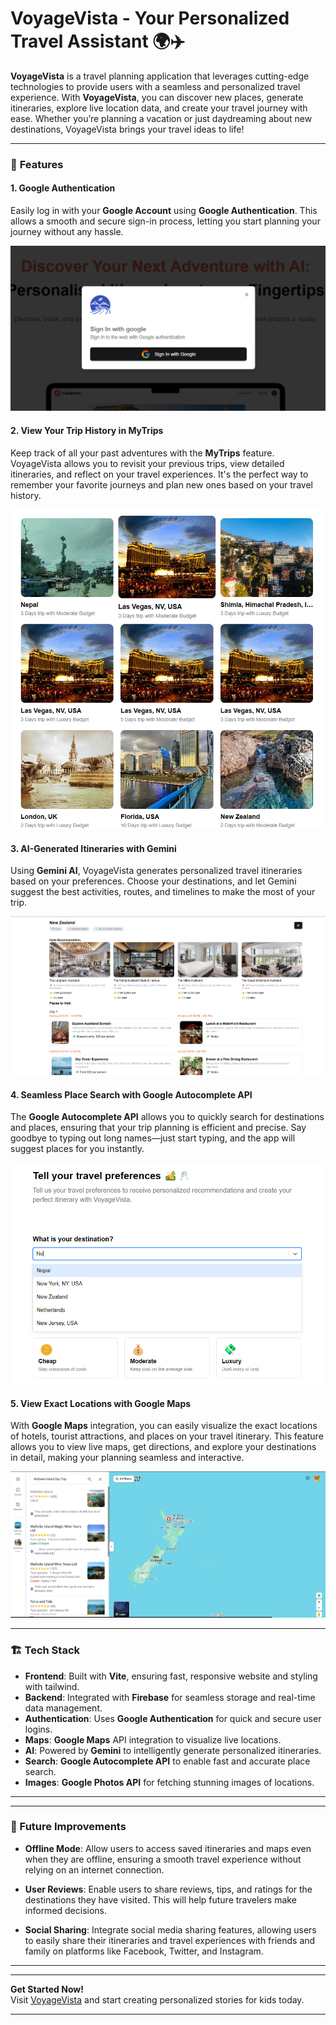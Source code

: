 
# VoyageVista - Your Personalized Travel Assistant 🌍✈️

**VoyageVista** is a travel planning application that leverages cutting-edge technologies to provide users with a seamless and personalized travel experience. With **VoyageVista**, you can discover new places, generate itineraries, explore live location data, and create your travel journey with ease. Whether you’re planning a vacation or just daydreaming about new destinations, VoyageVista brings your travel ideas to life!

---

### 🚀 **Features**

#### **1. Google Authentication**
Easily log in with your **Google Account** using **Google Authentication**. This allows a smooth and secure sign-in process, letting you start planning your journey without any hassle.

![Authentication Form](./images/Screenshot%202024-12-02%20193712.png)

#### **2. View Your Trip History in MyTrips**
Keep track of all your past adventures with the **MyTrips** feature. VoyageVista allows you to revisit your previous trips, view detailed itineraries, and reflect on your travel experiences. It's the perfect way to remember your favorite journeys and plan new ones based on your travel history.

![MyTrips](./images/Screenshot%202024-12-02%20202042.png)


#### **3. AI-Generated Itineraries with Gemini**
Using **Gemini AI**, VoyageVista generates personalized travel itineraries based on your preferences. Choose your destinations, and let Gemini suggest the best activities, routes, and timelines to make the most of your trip.

![Itinerary](./images/Screenshot%202024-12-02%20203608.png)

#### **4. Seamless Place Search with Google Autocomplete API**
The **Google Autocomplete API** allows you to quickly search for destinations and places, ensuring that your trip planning is efficient and precise. Say goodbye to typing out long names—just start typing, and the app will suggest places for you instantly.

![Places](./images/Screenshot%202024-12-02%20203653.png)

#### **5. View Exact Locations with Google Maps**
With **Google Maps** integration, you can easily visualize the exact locations of hotels, tourist attractions, and places on your travel itinerary. This feature allows you to view live maps, get directions, and explore your destinations in detail, making your planning seamless and interactive.

![Google Maps](./images/Screenshot%202024-12-02%20203627.png)


---

### 🏗️ **Tech Stack**

- **Frontend**: Built with **Vite**, ensuring fast, responsive website and styling with tailwind.
- **Backend**: Integrated with **Firebase** for seamless storage and real-time data management.
- **Authentication**: Uses **Google Authentication** for quick and secure user logins.
- **Maps**: **Google Maps** API integration to visualize live locations.
- **AI**: Powered by **Gemini** to intelligently generate personalized itineraries.
- **Search**: **Google Autocomplete API** to enable fast and accurate place search.
- **Images**: **Google Photos API** for fetching stunning images of locations.

---

---
### 🌟 Future Improvements

- **Offline Mode**: Allow users to access saved itineraries and maps even when they are offline, ensuring a smooth travel experience without relying on an internet connection.
  
- **User Reviews**: Enable users to share reviews, tips, and ratings for the destinations they have visited. This will help future travelers make informed decisions.
  
- **Social Sharing**: Integrate social media sharing features, allowing users to easily share their itineraries and travel experiences with friends and family on platforms like Facebook, Twitter, and Instagram.



---

---

**Get Started Now!**  
Visit [VoyageVista](https://voyage-vista-mocha.vercel.app/) and start creating personalized stories for kids today.

---

